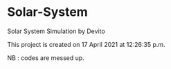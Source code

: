 # Solar-System
Solar System Simulation by Devito

This project is created on 17 April 2021 at 12:26:35 p.m.

NB : codes are messed up.

